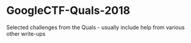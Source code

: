 # GoogleCTF-Quals-2018

Selected challenges from the Quals - usually include help from various other write-ups
